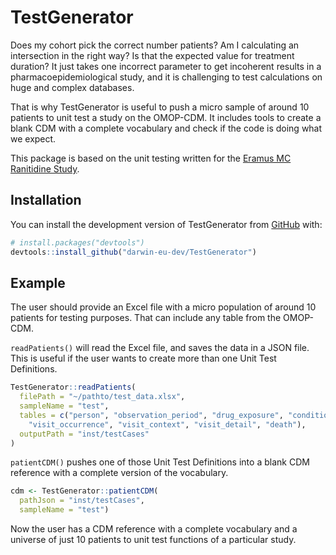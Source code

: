
<!-- README.md is generated from README.Rmd. Please edit that file -->

# TestGenerator

<!-- badges: start -->
<!-- badges: end -->

Does my cohort pick the correct number patients? Am I calculating an
intersection in the right way? Is that the expected value for treatment
duration? It just takes one incorrect parameter to get incoherent
results in a pharmacoepidemiological study, and it is challenging to
test calculations on huge and complex databases.

That is why TestGenerator is useful to push a micro sample of around 10
patients to unit test a study on the OMOP-CDM. It includes tools to
create a blank CDM with a complete vocabulary and check if the code is
doing what we expect.

This package is based on the unit testing written for the [Eramus MC
Ranitidine
Study](https://github.com/mi-erasmusmc/RanitidineStudy/blob/master/unitTesting_README.md).

## Installation

You can install the development version of TestGenerator from
[GitHub](https://github.com/) with:

``` r
# install.packages("devtools")
devtools::install_github("darwin-eu-dev/TestGenerator")
```

## Example

The user should provide an Excel file with a micro population of around
10 patients for testing purposes. That can include any table from the
OMOP-CDM.

`readPatients()` will read the Excel file, and saves the data in a JSON
file. This is useful if the user wants to create more than one Unit Test
Definitions.

``` r
TestGenerator::readPatients(
  filePath = "~/pathto/test_data.xlsx",
  sampleName = "test",
  tables = c("person", "observation_period", "drug_exposure", "condition_occurrence",
    "visit_occurrence", "visit_context", "visit_detail", "death"),
  outputPath = "inst/testCases"
)
```

`patientCDM()` pushes one of those Unit Test Definitions into a blank
CDM reference with a complete version of the vocabulary.

``` r
cdm <- TestGenerator::patientCDM(
  pathJson = "inst/testCases", 
  sampleName = "test")
```

Now the user has a CDM reference with a complete vocabulary and a
universe of just 10 patients to unit test functions of a particular
study.
